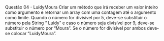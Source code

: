 
Questão 04 - LuidyMoura Criar um método que irá receber um valor inteiro como argumento e retornar um array com uma contagem até o argumento como limite.  Quando o número for divisível por 5, deve-se substituir o número pela String “ Luidy” e caso o número seja divisível por 9, deve-se substituir o número por  “Moura”. Se o número for divisível por ambos deve-se colocar “LuidyMoura”.
